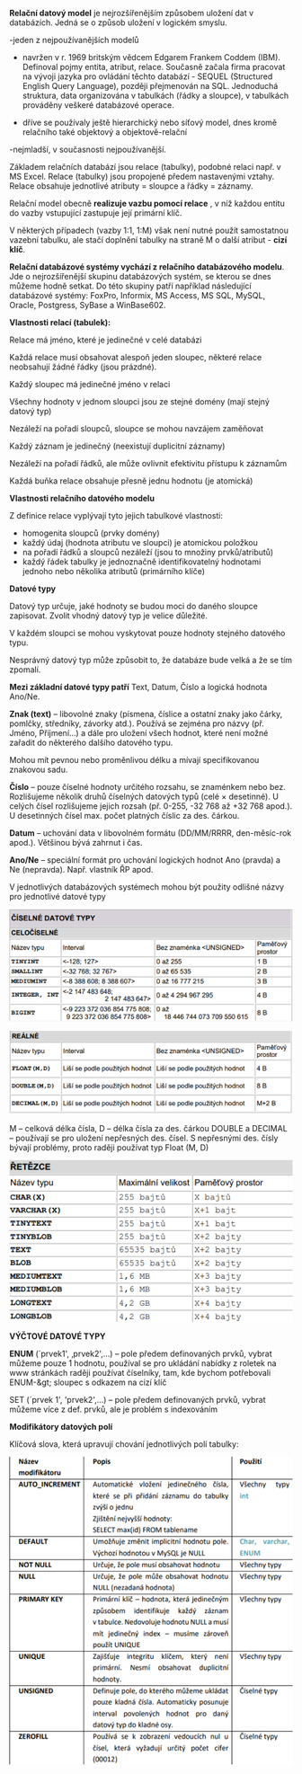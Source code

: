 **Relační datový model**  je nejrozšířenějším způsobem uložení dat v databázích. Jedná se o způsob uložení v logickém smyslu.

-jeden z nejpoužívanějších modelů

- navržen v r. 1969 britským vědcem Edgarem Frankem Coddem (IBM). Definoval pojmy entita, atribut, relace. Současně začala firma pracovat na vývoji jazyka pro ovládání těchto databází - SEQUEL (Structured English Query Language), později přejmenován na SQL. Jednoduchá struktura, data organizována v tabulkách (řádky a sloupce), v tabulkách prováděny veškeré databázové operace.

- dříve se používaly ještě hierarchický nebo síťový model, dnes kromě relačního také objektový a objektově-relační

-nejmladší, v současnosti nejpoužívanější. 

Základem relačních databází jsou relace (tabulky), podobné relaci např. v MS Excel. Relace (tabulky) jsou propojené předem nastavenými vztahy. Relace obsahuje jednotlivé atributy = sloupce a řádky = záznamy.

Relační model obecně **realizuje vazbu pomocí relace** , v níž každou entitu do vazby vstupující zastupuje její primární klíč.

V některých případech (vazby 1:1, 1:M) však není nutné použít samostatnou vazební tabulku, ale stačí doplnění tabulky na straně M o další atribut - **cizí klíč**.

**Relační databázové systémy vychází z relačního databázového modelu**. Jde o nejrozšířenější skupinu databázových systém, se kterou se dnes můžeme hodně setkat. Do této skupiny patří například následující databázové systémy: FoxPro, Informix, MS Access, MS SQL, MySQL, Oracle, Postgress, SyBase a WinBase602.



**Vlastnosti relací (tabulek):**

 Relace má jméno, které je jedinečné v celé databázi

 Každá relace musí obsahovat alespoň jeden sloupec, některé relace neobsahují žádné řádky (jsou prázdné).

 Každý sloupec má jedinečné jméno v relaci

 Všechny hodnoty v jednom sloupci jsou ze stejné domény (mají stejný datový typ)

 Nezáleží na pořadí sloupců, sloupce se mohou navzájem zaměňovat

 Každý záznam je jedinečný (neexistují duplicitní záznamy)

 Nezáleží na pořadí řádků, ale může ovlivnit efektivitu přístupu k záznamům

 Každá buňka relace obsahuje přesně jednu hodnotu (je atomická)

**Vlastnosti relačního datového modelu**

Z definice relace vyplývají tyto jejich tabulkové vlastnosti:

- homogenita sloupců (prvky domény)
- každý údaj (hodnota atributu ve sloupci) je atomickou položkou
- na pořadí řádků a sloupců nezáleží (jsou to množiny prvků/atributů)
- každý řádek tabulky je jednoznačně identifikovatelný hodnotami jednoho nebo několika atributů (primárního klíče)

**Datové typy**

Datový typ určuje, jaké hodnoty se budou moci do daného sloupce zapisovat. Zvolit vhodný datový typ je velice důležité.

V každém sloupci se mohou vyskytovat pouze hodnoty stejného datového typu.

Nesprávný datový typ může způsobit to, že databáze bude velká a že se tím zpomalí.

**Mezi základní datové typy patří** Text, Datum, Číslo a logická hodnota Ano/Ne.

**Znak (text)** – libovolné znaky (písmena, číslice a ostatní znaky jako čárky, pomlčky, středníky, závorky atd.). Používá se zejména pro názvy (př. Jméno, Příjmení…) a dále pro uložení všech hodnot, které není možné zařadit do některého dalšího datového typu.

Mohou mít pevnou nebo proměnlivou délku a mívají specifikovanou znakovou sadu.

**Číslo** – pouze číselné hodnoty určitého rozsahu, se znaménkem nebo bez. Rozlišujeme několik druhů číselných datových typů (celé × desetinné). U celých čísel rozlišujeme jejich rozsah (př. 0-255, -32 768 až +32 768 apod.).
 U desetinných čísel max. počet platných číslic za des. čárkou.

**Datum** – uchování data v libovolném formátu (DD/MM/RRRR, den-měsíc-rok apod.). Většinou bývá zahrnut i čas.

**Ano/Ne** – speciální formát pro uchování logických hodnot Ano (pravda) a Ne (nepravda). Např. vlastník ŘP apod.

V jednotlivých databázových systémech mohou být použity odlišné názvy pro jednotlivé datové typy

![celočíselné datové typy](/RDS/23-relacni-databazovy-model/ciselne_typy.PNG)

![reálné datové typy](/RDS/23-relacni-databazovy-model/realne_typy.png)

M – celková délka čísla, D – délka čísla za des. čárkou DOUBLE a DECIMAL – používají se pro uložení nepřesných des. čísel. S nepřesnými des. čísly bývají problémy, proto raději používat typ Float (M, D)

![řetězce](/RDS/23-relacni-databazovy-model/retezce.png)

**VÝČTOVÉ DATOVÉ TYPY**

**ENUM** (´prvek1&#39;, ‚prvek2&#39;,…) – pole předem definovaných prvků, vybrat můžeme pouze 1 hodnotu, používal se pro ukládání nabídky z roletek na www stránkách raději používat číselníky, tam, kde bychom potřebovali ENUM-\&gt; sloupec s odkazem na cizí klíč


SET (´prvek 1&#39;, &#39;prvek2&#39;,…) – pole předem definovaných prvků, vybrat můžeme více z def. prvků, ale je problém s indexováním

**Modifikátory datových polí**

Klíčová slova, která upravují chování jednotlivých polí tabulky:

![modifikatory datovych poli](/RDS/23-relacni-databazovy-model/modifikatory.png)
